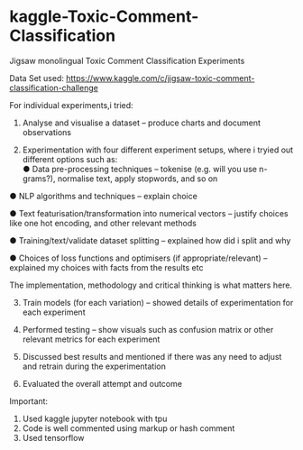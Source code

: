 # kaggle-Toxic-Comment-Classification
Jigsaw monolingual Toxic Comment Classification Experiments


Data Set used: https://www.kaggle.com/c/jigsaw-toxic-comment-classification-challenge 
				
For  individual experiments,i tried:

1. Analyse and visualise a dataset – produce charts and document observations

2. Experimentation with four different experiment setups, where i tryied out different options such as:				
●	Data pre-processing techniques – tokenise (e.g. will you use n-grams?), normalise text, apply stopwords, and so on
 						
●	NLP algorithms and techniques – explain choice
 						
●	Text featurisation/transformation into numerical vectors – justify choices like one hot encoding, and other relevant methods
 						
●	Training/text/validate dataset splitting – explained how did i split and why
 						
●	Choices of loss functions and optimisers (if appropriate/relevant) – explained my choices with facts from the results etc
 						
 						
The implementation, methodology and critical thinking is what matters here.
					
3. Train models (for each variation) – showed details of experimentation for each experiment 

4. Performed testing – show visuals such as confusion matrix or other relevant metrics for each experiment 
5. Discussed best results and mentioned if there was any need to adjust and retrain during the experimentation

6. Evaluated the overall attempt and outcome
					

				
Important:
1.	Used kaggle jupyter notebook with tpu
2.	Code is well commented using markup or hash comment
7.	Used tensorflow 
